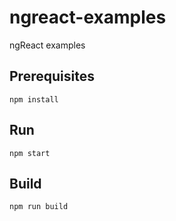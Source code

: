 # ngreact-examples
ngReact examples

## Prerequisites

```
npm install
```

## Run

```
npm start
```

## Build
```
npm run build
```